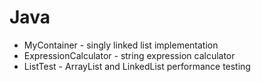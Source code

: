 # Java

- MyContainer - singly linked list implementation
- ExpressionCalculator - string expression calculator
- ListTest - ArrayList and LinkedList performance testing

